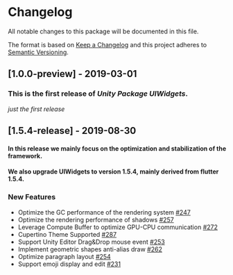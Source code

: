 # Changelog
All notable changes to this package will be documented in this file.

The format is based on [Keep a Changelog](http://keepachangelog.com/en/1.0.0/)
and this project adheres to [Semantic Versioning](http://semver.org/spec/v2.0.0.html).

## [1.0.0-preview] - 2019-03-01

### This is the first release of *Unity Package UIWidgets*.

*just the first release*


## [1.5.4-release] - 2019-08-30

#### In this release we mainly focus on the optimization and stabilization of the framework. 
#### We also upgrade UIWidgets to version 1.5.4, mainly derived from flutter 1.5.4.

### New Features
- Optimize the GC performance of the rendering system [\#247](https://github.com/UnityTech/UIWidgets/pull/247)
- Optimize the rendering performance of shadows [\#257](https://github.com/UnityTech/UIWidgets/pull/257)
- Leverage Compute Buffer to optimize GPU-CPU communication [\#272](https://github.com/UnityTech/UIWidgets/pull/272)
- Cupertino Theme Supported [\#287](https://github.com/UnityTech/UIWidgets/pull/287)
- Support Unity Editor Drag&Drop mouse event [\#253](https://github.com/UnityTech/UIWidgets/pull/253)
- Implement geometric shapes anti-alias draw [\#262](https://github.com/UnityTech/UIWidgets/pull/262)
- Optimize paragraph layout [\#254](https://github.com/UnityTech/UIWidgets/pull/254)
- Support emoji display and edit [\#231](https://github.com/UnityTech/UIWidgets/pull/231)

